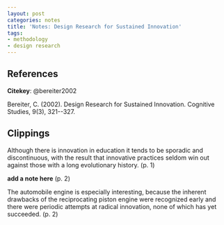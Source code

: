 ```yaml
---
layout: post
categories: notes
title: 'Notes: Design Research for Sustained Innovation'
tags:
- methodology
- design research
---
```


## References

**Citekey**: @bereiter2002

Bereiter, C. (2002). Design Research for Sustained Innovation. Cognitive Studies, 9(3), 321--327.  













## Clippings
Although there is innovation in education it tends to be sporadic and discontinuous, with the result that innovative practices seldom win out against those with a long evolutionary history. (p. 1)

__add a note here__ (p. 2)

The automobile engine is especially interesting, because the inherent drawbacks of the reciprocating piston engine were recognized early and there were periodic attempts at radical innovation, none of which has yet succeeded. (p. 2)
